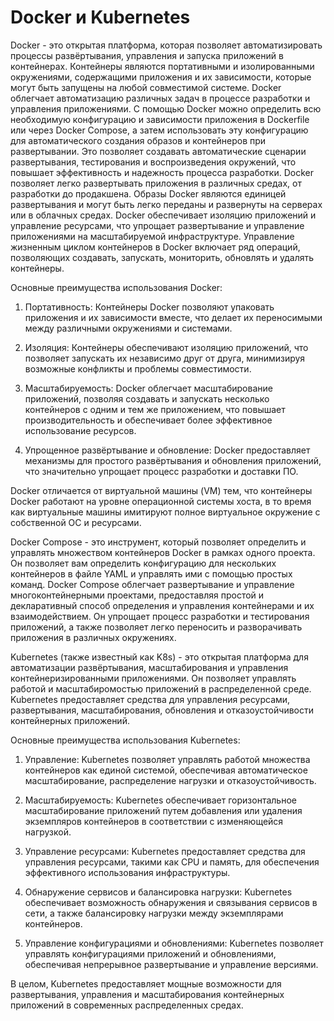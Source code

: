 # Docker и Kubernetes

Docker - это открытая платформа, которая позволяет автоматизировать процессы развёртывания, управления и запуска приложений в контейнерах. Контейнеры являются портативными и изолированными окружениями, содержащими приложения и их зависимости, которые могут быть запущены на любой совместимой системе. Docker облегчает автоматизацию различных задач в процессе разработки и управления приложениями. С помощью Docker можно определить всю необходимую конфигурацию и зависимости приложения в Dockerfile или через Docker Compose, а затем использовать эту конфигурацию для автоматического создания образов и контейнеров при развертывании. Это позволяет создавать автоматические сценарии развертывания, тестирования и воспроизведения окружений, что повышает эффективность и надежность процесса разработки. Docker позволяет легко развертывать приложения в различных средах, от разработки до продакшена. Образы Docker являются единицей развертывания и могут быть легко переданы и развернуты на серверах или в облачных средах. Docker обеспечивает изоляцию приложений и управление ресурсами, что упрощает развертывание и управление приложениями на масштабируемой инфраструктуре. Управление жизненным циклом контейнеров в Docker включает ряд операций, позволяющих создавать, запускать, мониторить, обновлять и удалять контейнеры. 

Основные преимущества использования Docker:

1. Портативность: Контейнеры Docker позволяют упаковать приложения и их зависимости вместе, что делает их переносимыми между различными окружениями и системами.

2. Изоляция: Контейнеры обеспечивают изоляцию приложений, что позволяет запускать их независимо друг от друга, минимизируя возможные конфликты и проблемы совместимости.

3. Масштабируемость: Docker облегчает масштабирование приложений, позволяя создавать и запускать несколько контейнеров с одним и тем же приложением, что повышает производительность и обеспечивает более эффективное использование ресурсов.

4. Упрощенное развёртывание и обновление: Docker предоставляет механизмы для простого развёртывания и обновления приложений, что значительно упрощает процесс разработки и доставки ПО.

Docker отличается от виртуальной машины (VM) тем, что контейнеры Docker работают на уровне операционной системы хоста, в то время как виртуальные машины имитируют полное виртуальное окружение с собственной ОС и ресурсами.

Docker Compose - это инструмент, который позволяет определить и управлять множеством контейнеров Docker в рамках одного проекта. Он позволяет вам определить конфигурацию для нескольких контейнеров в файле YAML и управлять ими с помощью простых команд. Docker Compose облегчает развертывание и управление многоконтейнерными проектами, предоставляя простой и декларативный способ определения и управления контейнерами и их взаимодействием. Он упрощает процесс разработки и тестирования приложений, а также позволяет легко переносить и разворачивать приложения в различных окружениях.

Kubernetes (также известный как K8s) - это открытая платформа для автоматизации развёртывания, масштабирования и управления контейнеризированными приложениями. Он позволяет управлять работой и масштабиромостью приложений в распределенной среде. Kubernetes предоставляет средства для управления ресурсами, развертывания, масштабирования, обновления и отказоустойчивости контейнерных приложений.

Основные преимущества использования Kubernetes:

1. Управление: Kubernetes позволяет управлять работой множества контейнеров как единой системой, обеспечивая автоматическое масштабирование, распределение нагрузки и отказоустойчивость.

2. Масштабируемость: Kubernetes обеспечивает горизонтальное масштабирование приложений путем добавления или удаления экземпляров контейнеров в соответствии с изменяющейся нагрузкой.

3. Управление ресурсами: Kubernetes предоставляет средства для управления ресурсами, такими как CPU и память, для обеспечения эффективного использования инфраструктуры.

4. Обнаружение сервисов и балансировка нагрузки: Kubernetes обеспечивает возможность обнаружения и связывания сервисов в сети, а также балансировку нагрузки между экземплярами контейнеров.

5. Управление конфигурациями и обновлениями: Kubernetes позволяет управлять конфигурациями приложений и обновлениями, обеспечивая непрерывное развертывание и управление версиями.

В целом, Kubernetes предоставляет мощные возможности для развертывания, управления и масштабирования контейнерных приложений в современных распределенных средах.
